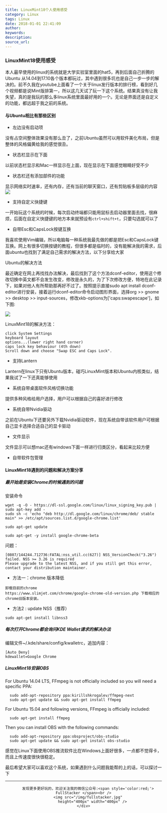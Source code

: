 ```yaml
---
title: LinuxMint18个人使用感受
category: Linux
tags: Linux
date: 2018-01-01 22:41:09
author:
keywords:
description:
source_url:
---
```



### LinuxMint18使用感受

本人最早使用的linux的系统就是大学实验室里面的hat5，再到后面自己折腾的Ubuntu
从14.04到17.10各个版本都玩过，其中遇到很多坑也是自己一步一步的解决的。前不久我在youtube上面看了一个关于linux发行版本的排行榜，看到好几个视频都是说Mint版排第一，所以这几天试了玩一下这个系统。结果真没有让我失望，真的是我玩的那么多linux系统里面最好用的一个。无论是界面还是自定义的功能，都远超于我之前的系统。

#### 与Ubuntu相比有那些区别

- 左边没有启动项

没有占空间整体效果没有那么丑了，之前Ubuntu虽然可以用软件美化布局，但是整体的风格偏黄给我的感觉很丑。

- 状态栏显示在下面

以前状态栏显示和Mac一样显示在上面，现在显示在下面感觉眼睛好受不少

- 状态栏还有添加部件的功能

显示网络实时速率，还有内存，还有当前的聊天窗口，还有剪贴板多层级的内容
![](http://omvbl46i3.bkt.clouddn.com/15867e0d5a92634de17454c5c4092283.png)

- 支持自定义快捷键

一开始玩这个系统的时候，每次启动终端都只能用鼠标去启动器里面去找，很麻烦，后面在自定义快捷键的地方本来就预设有`ctrl+shift+t`，只要勾选就可以了

- 自带Esc和CapsLock按键互换

我喜欢使用Vim编辑，所以电脑每一种系统我最先做的都是把Esc和CapsLock键互换。网上有很多切换按键的教程，但很多都是临时的，没有能解决我的需求，后面ubuntu也找到了满足自己需求的解决方法，以下分享给大家

 Ubuntu的解决方法

最近确定在网上再找找办法解决，最后找到了这个方法dconf-editor，使用这个修改切换中英文都不会发生改变，修改是永久的，为了下次修改方便，特地在此记录下，如果对他人有所帮助那再好不过了。按照提示直接sudo apt install dconf-editor进行安装，接着运行dconf-editor命令启动图形界面，选择org >> gnome >> desktop >> input-sources，修改xkb-options为['caps:swapescape']，如下图:

![](http://omvbl46i3.bkt.clouddn.com/b0d1ffed95e9f49c80b315fc444387d9.png)

LinuxMint18的解决方法：
```
click System Settings
keyboard layout
options...(lower right hand corner)
caps lock key behaviour (4th down)
Scroll down and choose "Swap ESC and Caps Lock".
```

- 支持Lantern

Lantern在linux下只有Ubuntu版本，碰巧LinuxMint版本和Ubuntu内核类似，结果我试了一下还真能够使用

- 系统自带桌面软件风格切换功能

提供多种风格给用户选择，用户可以根据自己的喜好进行修改

- 系统自带Nvidia驱动

之前在Ubuntu下还要另外下载Nvidia驱动软件，现在系统自带该软件用户可根据自己显卡选择合适自己的显卡驱动

- 文件显示

文件显示可以想mac还有windows下面一样进行归类区分，看起来比较方便

- 自带软件包管理

#### LinuxMint18遇到的问题和解决方案分享

##### 最开始是安装Chrome的时候遇到的问题

安装命令
```
wget -q -O - https://dl-ssl.google.com/linux/linux_signing_key.pub | sudo apt-key add -
sudo sh -c 'echo "deb http://dl.google.com/linux/chrome/deb/ stable main" >> /etc/apt/sources.list.d/google-chrome.list'
```
```
sudo apt-get update
```
```
sudo apt-get -y install google-chrome-beta
```

问题：
```
[0807/144244.712736:FATAL:nss_util.cc(627)] NSS_VersionCheck("3.26") failed. NSS >= 3.26 is required
Please upgrade to the latest NSS, and if you still get this error,
contact your distribution maintainer.
```

- 方法一：chrome 版本降低

```
卸载目前的chrome
https://www.slimjet.com/chrome/google-chrome-old-version.php 下载相应的chrome旧版本安装。
```

- 方法2 : update NSS（推荐）

```
sudo apt-get install libnss3
```

##### 每次打开Chrome都会询问KDE Wallet请求的解决办法

编辑文件~/.kde/share/config/kwalletrc，追加内容：

```
[Auto Deny]
kdewallet=Google Chrome
```
##### LinuxMint18安装OBS
For Ubuntu 14.04 LTS, FFmpeg is not officially included so you will need a specific PPA:
```
  sudo add-apt-repository ppa:kirillshkrogalev/ffmpeg-next
  sudo apt-get update && sudo apt-get install ffmpeg
```
For Ubuntu 15.04 and following versions, FFmpeg is officially included:
```
  sudo apt-get install ffmpeg
```
Then you can install OBS with the following commands:
```
  sudo add-apt-repository ppa:obsproject/obs-studio
  sudo apt-get update && sudo apt-get install obs-studio
```

感觉在Linux下面使用OBS推流软件比在Windows上面好很多，一点都不觉得卡，而且上传速度很快很稳定。

最后希望大家可以喜欢这个系统，如果遇到什么问题我能帮的上的话，可以探讨一下


---

<div align=center>

        发现更多更好玩的，欢迎关注我的微信公众号:<span style='color:red;'> FullStacker </span><br />
        <img src="/img/fullstacker.jpg"
            height="400px" width="400px" />
    </div>

